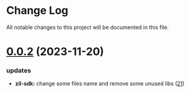 
# Change Log

All notable changes to this project will be documented in this file.

# [0.0.2](https://github.com/okx/go-wallet-sdk) (2023-11-20)

### updates

- **zil-sdk:** change some files name and remove some unused libs ([21](https://github.com/ewhal/go-wallet-sdk/pull/21))
